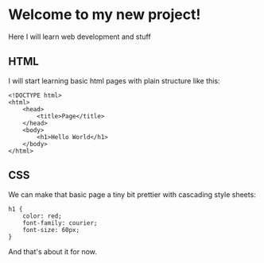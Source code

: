 # Welcome to my new project!

Here I will learn web development and stuff

## HTML
I will start learning basic html pages with plain structure like this:

```
<!DOCTYPE html>
<html>
    <head>
        <title>Page</title>
    </head>
    <body>
        <h1>Hello World</h1>
    </body>
</html>
```

## CSS
We can make that basic page a tiny bit prettier with cascading style sheets:

```
h1 {
    color: red;
    font-family: courier;
    font-size: 60px;
}
```
And that's about it for now.
